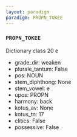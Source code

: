 ```yaml
---
layout: paradigm
paradigm: PROPN_TOKEE
---
```

### ` PROPN_TOKEE `

Dictionary class 20 e
* grade_dir: weaken
* plurale_tantum: False
* pos: NOUN
* stem_diphthong: None
* stem_vowel: e
* upos: PROPN
* harmony: back
* kotus_av: None
* kotus_tn: 17
* clitics: False
* possessive: False
